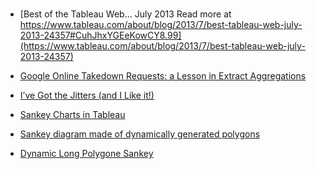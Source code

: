 
<script type='text/javascript' src='http://dataviz.worldbank.org/javascripts/api/viz_v1.js'></script><div class='tableauPlaceholder' style='width: 750px; height: 817px;'><object class='tableauViz' width='750' height='817' style='display:none;'><param name='host_url' value='http%3A%2F%2Fdataviz.worldbank.org%2F' /> <param name='embed_code_version' value='3' /> <param name='site_root' value='&#47;t&#47;Poverty' /><param name='name' value='AFR_Calculator&#47;OpportunityCalculator' /><param name='tabs' value='no' /><param name='toolbar' value='yes' /><param name='display_spinner' value='no' /></object></div>

* [Best of the Tableau Web... July 2013
Read more at https://www.tableau.com/about/blog/2013/7/best-tableau-web-july-2013-24357#CuhJhxYGEeKowCY8.99](https://www.tableau.com/about/blog/2013/7/best-tableau-web-july-2013-24357)
* [Google Online Takedown Requests: a Lesson in Extract Aggregations](http://vizcandy.blogspot.ca/2013/06/google-online-takedown-requests-lesson.html)
* [I’ve Got the Jitters (and I Like it!)](http://www.datarevelations.com/ive-got-the-jitters-and-i-like-it.html)

    
* [Sankey Charts in Tableau](https://www.theinformationlab.co.uk/2015/03/04/sankey-charts-in-tableau/)
* [Sankey diagram made of dynamically generated polygons](https://community.tableau.com/thread/152115)
* [Dynamic Long Polygone Sankey](https://public.tableau.com/profile/actinvision#!/vizhome/DynamicLongPolygoneSankey/LongSankeyPolygones)
